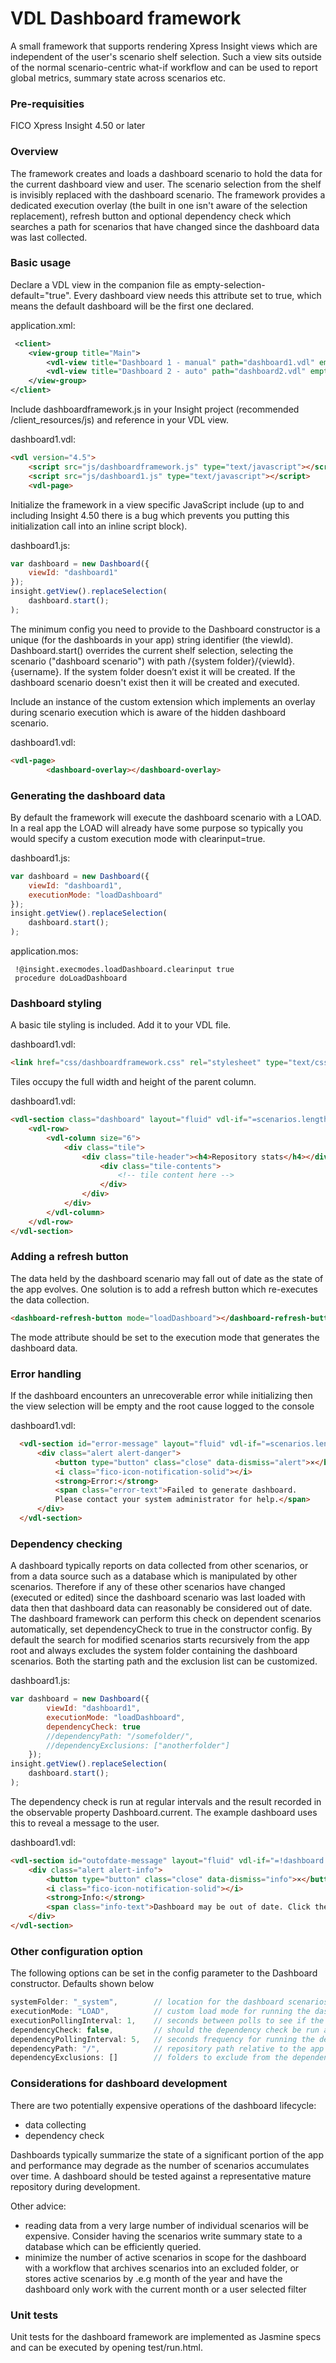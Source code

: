 # VDL Dashboard framework
A small framework that supports rendering Xpress Insight views which are independent of the user's scenario shelf selection. Such a view sits outside of the normal scenario-centric what-if workflow and can be used to report global metrics, summary state across scenarios etc.

### Pre-requisities
FICO Xpress Insight 4.50 or later

### Overview
The framework creates and loads a dashboard scenario to hold the data for the current dashboard view and user. The scenario selection from the shelf is invisibly replaced with the dashboard scenario. The framework provides a dedicated execution overlay (the built in one isn't aware of the selection replacement), refresh button and optional dependency check which searches a path for scenarios that have changed since the dashboard data was last collected.

### Basic usage
Declare a VDL view in the companion file as empty-selection-default="true". Every dashboard view needs this attribute set to true, which means the default dashboard will be the first one declared.

application.xml:
```xml
 <client>
    <view-group title="Main">
        <vdl-view title="Dashboard 1 - manual" path="dashboard1.vdl" empty-selection-default="true"/>
        <vdl-view title="Dashboard 2 - auto" path="dashboard2.vdl" empty-selection-default="true" />
    </view-group>
</client>
```

Include dashboardframework.js in your Insight project (recommended /client_resources/js) and reference in your VDL view.

dashboard1.vdl:
```html
<vdl version="4.5">
    <script src="js/dashboardframework.js" type="text/javascript"></script>
    <script src="js/dashboard1.js" type="text/javascript"></script>
    <vdl-page>
 ```
Initialize the framework in a view specific JavaScript include (up to and including Insight 4.50 there is a bug which prevents you putting this initialization call into an inline script block).

dashboard1.js:
```js
var dashboard = new Dashboard({
    viewId: "dashboard1"
});
insight.getView().replaceSelection(
    dashboard.start();
);
```
The minimum config you need to provide to the Dashboard constructor is a unique (for the dashboards in your app) string identifier (the viewId).
Dashboard.start() overrides the current shelf selection, selecting the scenario ("dashboard scenario") with path /{system folder}/{viewId}.{username}. If the system folder doesn’t exist it will be created. If the dashboard scenario doesn't exist then it will be created and executed.

Include an instance of the custom extension <dashboard-overlay> which implements an overlay during scenario execution which is aware of the hidden dashboard scenario.

dashboard1.vdl:
```html
<vdl-page>
        <dashboard-overlay></dashboard-overlay>
```

### Generating the dashboard data
By default the framework will execute the dashboard scenario with a LOAD. In a real app the LOAD will already have some purpose so typically you would specify a custom execution mode with clearinput=true.

dashboard1.js:
```js
var dashboard = new Dashboard({
    viewId: "dashboard1",
    executionMode: "loadDashboard"
});
insight.getView().replaceSelection(
    dashboard.start();
);
```
application.mos:
```
 !@insight.execmodes.loadDashboard.clearinput true
 procedure doLoadDashboard
```
### Dashboard styling
A basic tile styling is included. Add it to your VDL file.

dashboard1.vdl:
```html
<link href="css/dashboardframework.css" rel="stylesheet" type="text/css">
```
Tiles occupy the full width and height of the parent column.

dashboard1.vdl:
```html
<vdl-section class="dashboard" layout="fluid" vdl-if="=scenarios.length == 1">
    <vdl-row>
        <vdl-column size="6">
            <div class="tile">
                <div class="tile-header"><h4>Repository stats</h4></div>
                    <div class="tile-contents">
                        <!-- tile content here -->
                    </div>
                </div>
            </div>
        </vdl-column>
    </vdl-row>
</vdl-section>
```
### Adding a refresh button
The data held by the dashboard scenario may fall out of date as the state of the app evolves. One solution is to add a refresh button which re-executes the data collection.
```html
<dashboard-refresh-button mode="loadDashboard"></dashboard-refresh-button>
```
The mode attribute should be set to the execution mode that generates the dashboard data.

### Error handling
If the dashboard encounters an unrecoverable error while initializing then the view selection will be empty and the root cause logged to the console

dashboard1.vdl:

```html
  <vdl-section id="error-message" layout="fluid" vdl-if="=scenarios.length != 1">
      <div class="alert alert-danger">
          <button type="button" class="close" data-dismiss="alert">×</button>
          <i class="fico-icon-notification-solid"></i>
          <strong>Error:</strong>
          <span class="error-text">Failed to generate dashboard.
          Please contact your system administrator for help.</span>
      </div>
  </vdl-section>
  ```

### Dependency checking
A dashboard typically reports on data collected from other scenarios, or from a data source such as a database which is manipulated by other scenarios. Therefore if any of these other scenarios have changed (executed or edited) since the dashboard scenario was last loaded with data then that dashboard data can reasonably be considered out of date.
The dashboard framework can perform this check on dependent scenarios automatically, set dependencyCheck to true in the constructor config.
By default the search for modified scenarios starts recursively from the app root and always excludes the system folder containing the dashboard scenarios. Both the starting path and the exclusion list can be customized.

dashboard1.js:

```js
var dashboard = new Dashboard({
        viewId: "dashboard1",
        executionMode: "loadDashboard",
        dependencyCheck: true
        //dependencyPath: "/somefolder/",
        //dependencyExclusions: ["anotherfolder"]
    });
insight.getView().replaceSelection(
    dashboard.start();
);
```
The dependency check is run at regular intervals and the result recorded in the observable property Dashboard.current. The example dashboard uses this to reveal a message to the user.

dashboard1.vdl:

```html
<vdl-section id="outofdate-message" layout="fluid" vdl-if="=!dashboard.current()">
    <div class="alert alert-info">
        <button type="button" class="close" data-dismiss="info">×</button>
        <i class="fico-icon-notification-solid"></i>
        <strong>Info:</strong>
        <span class="info-text">Dashboard may be out of date. Click the refresh button to re-generate with the latest data.</span>
    </div>
</vdl-section>
```

### Other configuration option
The following options can be set in the config parameter to the Dashboard constructor. Defaults shown below
```js
systemFolder: "_system",        // location for the dashboard scenarios
executionMode: "LOAD",          // custom load mode for running the dashboard scenairo
executionPollingInterval: 1,    // seconds between polls to see if the dashboard scenario has finished executing
dependencyCheck: false,         // should the dependency check be run automatically
dependencyPollingInterval: 5,   // seconds frequency for running the dependency check
dependencyPath: "/",            // repository path relative to the app that the dependency check starts from
dependencyExclusions: []        // folders to exclude from the dependency check
```

### Considerations for dashboard development

There are two potentially expensive operations of the dashboard lifecycle:
* data collecting
* dependency check

Dashboards typically summarize the state of a significant portion of the app and performance may degrade as the number of scenarios accumulates over time. A dashboard should be tested against a representative mature repository during development.

Other advice:
* reading data from a very large number of individual scenarios will be expensive. Consider having the scenarios write summary state to a database which can be efficiently queried.
* minimize the number of active scenarios in scope for the dashboard with a workflow that archives scenarios into an excluded folder, or stores active scenarios by .e.g month of the year and have the dashboard only work with the current month or a user selected filter


### Unit tests

Unit tests for the dashboard framework are implemented as Jasmine specs and can be executed by opening test/run.html.
